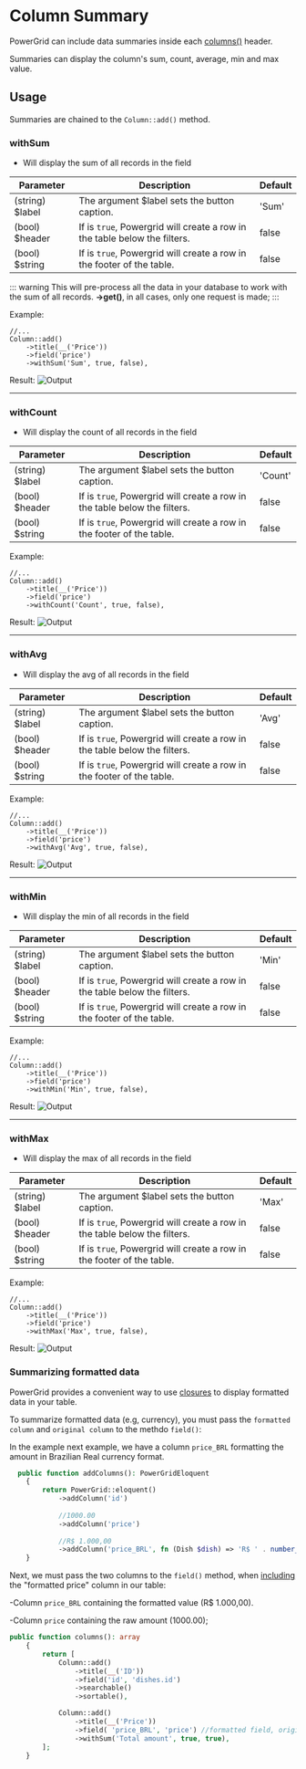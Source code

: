 # Column Summary

PowerGrid can include data summaries inside each [columns()](include-columns) header.

Summaries can display the column's sum, count, average, min and max value.

## Usage

Summaries are chained to the `Column::add()` method.

### withSum

* Will display the sum of all records in the field

| Parameter       | Description                                                               | Default |
|-----------------|---------------------------------------------------------------------------|---------|
| (string) $label | The argument $label sets the button caption.                              | 'Sum'   |
| (bool) $header  | If is `true`, Powergrid will create a row in the table below the filters. | false   |
| (bool) $string  | If is `true`, Powergrid will create a row in the footer of the table.     | false   |


::: warning
This will pre-process all the data in your database to work with the sum of all records. **->get()**, in all cases, only one request is made;
:::

Example:

```php{5}
//...
Column::add()
    ->title(__('Price'))
    ->field('price')
    ->withSum('Sum', true, false),
```

Result:
![Output](/_media/examples/cell_buttons/withSum.png)

---

### withCount

* Will display the count of all records in the field

| Parameter      | Description                                                               | Default |
|----------------|---------------------------------------------------------------------------|---------|
| (string) $label  | The argument $label sets the button caption.                              | 'Count' |
| (bool) $header | If is `true`, Powergrid will create a row in the table below the filters. | false   |
| (bool) $string | If is `true`, Powergrid will create a row in the footer of the table.     | false   |


Example:

```php{5}
//...
Column::add()
    ->title(__('Price'))
    ->field('price')
    ->withCount('Count', true, false),
```

Result:
![Output](/_media/examples/cell_buttons/withCount.png)

---

### withAvg

* Will display the avg of all records in the field

| Parameter       | Description                                                               | Default |
|-----------------|---------------------------------------------------------------------------|---------|
| (string) $label | The argument $label sets the button caption.                              | 'Avg'   |
| (bool) $header  | If is `true`, Powergrid will create a row in the table below the filters. | false   |
| (bool) $string  | If is `true`, Powergrid will create a row in the footer of the table.     | false   |

Example:

```php{5-7}
//...
Column::add()
    ->title(__('Price'))
    ->field('price')
    ->withAvg('Avg', true, false),
```

Result:
![Output](/_media/examples/cell_buttons/withAvg.png)

---

### withMin

* Will display the min of all records in the field

| Parameter       | Description                                                               | Default |
|-----------------|---------------------------------------------------------------------------|---------|
| (string) $label | The argument $label sets the button caption.                              | 'Min'   |
| (bool) $header  | If is `true`, Powergrid will create a row in the table below the filters. | false   |
| (bool) $string  | If is `true`, Powergrid will create a row in the footer of the table.     | false   |

Example:

```php{5-9}
//...
Column::add()
    ->title(__('Price'))
    ->field('price')
    ->withMin('Min', true, false),
```

Result:
![Output](/_media/examples/cell_buttons/withMin.png)

---

### withMax

* Will display the max of all records in the field

| Parameter       | Description                                                               | Default |
|-----------------|---------------------------------------------------------------------------|---------|
| (string) $label | The argument $label sets the button caption.                              | 'Max'   |
| (bool) $header  | If is `true`, Powergrid will create a row in the table below the filters. | false   |
| (bool) $string  | If is `true`, Powergrid will create a row in the footer of the table.     | false   |

Example:

```php{5}
//...
Column::add()
    ->title(__('Price'))
    ->field('price')
    ->withMax('Max', true, false),
```

Result:
![Output](/_media/examples/cell_buttons/withMax.png)

### Summarizing formatted data

PowerGrid provides a convenient way to use [closures](add-columns.html?id=closure-examples#closure-examples) to display formatted data in your table.

To summarize formatted data (e.g, currency), you must pass the `formatted column` and `original column` to the methdo `field()`:

In the example next example, we have a column `price_BRL` formatting the amount in Brazilian Real currency format.

```php
  public function addColumns(): PowerGridEloquent
    {
        return PowerGrid::eloquent()
            ->addColumn('id')
            
            //1000.00
            ->addColumn('price')
            
            //R$ 1.000,00
            ->addColumn('price_BRL', fn (Dish $dish) => 'R$ ' . number_format(e($dish->price), 2, ',', '.'));
    }
```

Next, we must pass the two columns to the `field()` method, when [including](include-columns.html) the "formatted price" column in our table:

-Column `price_BRL` containing the formatted value (R$ 1.000,00).

-Column `price` containing the raw amount (1000.00);

```php
public function columns(): array
    {
        return [
            Column::add()
                ->title(__('ID'))
                ->field('id', 'dishes.id')
                ->searchable()
                ->sortable(),

            Column::add()
                ->title(__('Price'))
                ->field( 'price_BRL', 'price') //formatted field, original field
                ->withSum('Total amount', true, true),
        ];
    }
```
